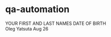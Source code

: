 # qa-automation

YOUR FIRST AND LAST NAMES        DATE OF BIRTH <br/>
Oleg Yatsuta                     Aug 26 <br/>